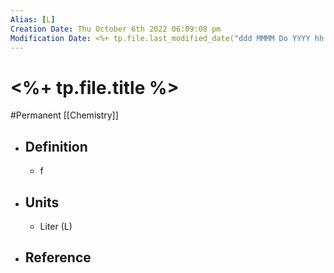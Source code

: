 ```yaml
---
Alias: [L]
Creation Date: Thu October 6th 2022 06:09:08 pm 
Modification Date: <%+ tp.file.last_modified_date("ddd MMMM Do YYYY hh:mm:ss a") %>
---
```

# <%+ tp.file.title %>
#Permanent [[Chemistry]]

- ## Definition
	- f
- ## Units
	- Liter (L)
- ## Reference